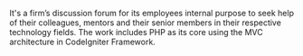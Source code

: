 
It's a firm’s discussion forum for its employees internal purpose to seek help of their colleagues, mentors and their senior members in their respective technology fields. The work includes PHP as its core using the MVC architecture in CodeIgniter Framework.
